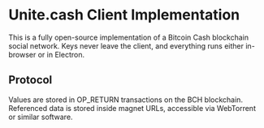 # Unite.cash Client Implementation

This is a fully open-source implementation of a Bitcoin Cash blockchain
social network. Keys never leave the client, and everything runs either
in-browser or in Electron.

## Protocol

Values are stored in OP_RETURN transactions on the BCH blockchain. Referenced
data is stored inside magnet URLs, accessible via WebTorrent or similar
software.
